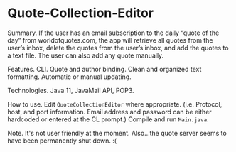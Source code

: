 # Quote-Collection-Editor

Summary. If the user has an email subscription to the daily “quote of the day” from worldofquotes.com, the app will retrieve all quotes from the user’s inbox, delete the quotes from the user’s inbox, and add the quotes to a text file. The user can also add any quote manually.

Features. CLI. Quote and author binding. Clean and organized text formatting. Automatic or manual updating.

Technologies. Java 11, JavaMail API, POP3.

How to use. Edit `QuoteCollectionEditor` where appropriate. (i.e. Protocol, host, and port information. Email address and password can be either hardcoded or entered at the CL prompt.) Compile and run `Main.java`.

Note. It's not user friendly at the moment. Also...the quote server seems to have been permanently shut down. :(
